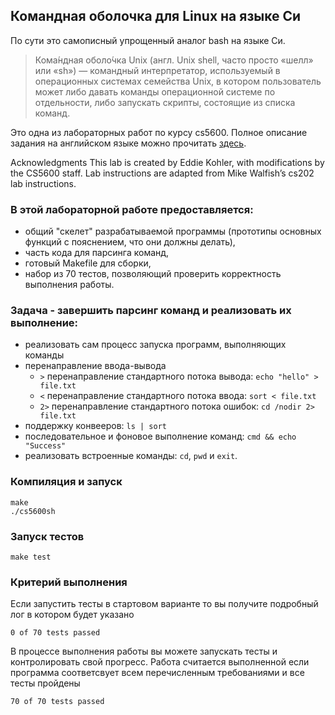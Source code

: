 ## Командная оболочка для Linux на языке Си
По сути это самописный упрощенный аналог bash на языке Си.

> Кома́ндная оболо́чка Unix (англ. Unix shell, часто просто «шелл» или «sh») — командный интерпретатор, используемый в операционных системах семейства 
> Unix, в котором пользователь может либо давать команды операционной системе по отдельности, либо запускать скрипты, состоящие из списка команд. 

Это одна из лабораторных работ по курсу cs5600. Полное описание задания на английском языке можно прочитать [здесь](https://naizhengtan.github.io/22spring/labtutorials/lab2/).

Acknowledgments
This lab is created by Eddie Kohler, with modifications by the CS5600 staff. Lab instructions are adapted from Mike Walfish’s cs202 lab instructions.

### В этой лабораторной работе предоставляется:
+ общий "скелет" разрабатываемой программы (прототипы основных функций с пояснением, что они должны делать),
+ часть кода для парсинга команд,
+ готовый Makefile для сборки,
+ набор из 70 тестов, позволяющий проверить корректность выполнения работы.

### Задача - завершить парсинг команд и реализовать их выполнение:
- реализовать сам процесс запуска программ, выполняющих команды
- перенаправление ввода-вывода
  + `>` перенаправление стандартного потока вывода: `echo "hello" > file.txt`
  + `<` перенаправление стандартного потока ввода: `sort < file.txt`
  + `2>` перенаправление стандартного потока ошибок: `cd /nodir 2> file.txt`
- поддержку конвееров: `ls | sort`
- последовательное и фоновое выполнение команд: `cmd && echo "Success"`
- реализовать встроенные команды: `cd`, `pwd` и `exit`.

### Компиляция и запуск
```
make
./cs5600sh
```

### Запуск тестов
```
make test
```

### Критерий выполнения
Если запустить тесты в стартовом варианте то вы получите подробный лог в котором будет указано 
```
0 of 70 tests passed
```

В процессе выполнения работы вы можете запускать тесты и контролировать свой прогресс. Работа считается выполненной если программа соответсвует всем перечисленным требованиями и все тесты пройдены

```
70 of 70 tests passed
```
